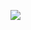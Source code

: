 ![](http://www.plantuml.com/plantuml/proxy?cache=no&src=https://raw.githubusercontent.com/oleksandrblazhko/ai-211-kanarskij/Laboratory_work_7/2-SoftwareDesign/2.7-PlantUML/DataModel.puml)
